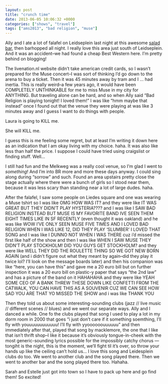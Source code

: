 ```yaml
---
layout: post
title: "crunch time"
date: 2013-06-05 10:06:32 +0000
categories: ["shows", "travel"]
tags: ["ams2013", "bad religion", "muse"]
---
```


Ally and I ate a lot of falafel on Leidseplein last night at this awesome [salad bar](https://foursquare.com/judytuna/checkin/51ae67fd498ea2a43a726770), then barhopped all night. I really love this area just south of Leidseplein. And it was an accident–we had found a cheap Best Western here. I’m pretty behind on blogging! 

The livenation.nl website didn’t take american credit cards, so I wasn’t prepared for the Muse concert–I was sort of thinking I’d go down to the arena to buy a ticket. Then it was 45 minutes away by tram and I … had inertia. This is really weird–a few years ago, it would have been COMPLETELY UNTHINKABLE for me to miss Muse in my city for ANYTHING. But traveling alone can be hard, and so when Ally said “Bad Religion is playing tonight! I loved them!” I was like “hmm maybe that instead” once I found out that the venue they were playing at was like 3 minutes away and I guess I want to do things with people. 

Laura is going to KILL me. 

She will KILL me. 

I guess this is me feeling some regret, but at least I’m writing it down here as an indication that I am okay living with my choice. haha. It was also like less than half the price. I suppose I could have tried using craigslist or finding stuff. Well…

I still had fun and the Melkweg was a really cool venue, so I’m glad I went to *something*! And I’m into BR more and more these days anyway. I could sing along during “sorrow” and such. Found an area upstairs pretty close the stage actually where there were a bunch of girls so I stood near them, because it was less scary than standing near a lot of large dudes. haha.

After the falafel, I saw some people on Liedes square and one was wearing a Muse tshirt so I was like OMG HOW WAS IT? and they were like IT WAS GREAT BUT THEY DIDN’T PLAY HYSTERIA???? and I was like I SAW BAD RELIGION INSTEAD BUT MUSE IS MY FAVORITE BAND IVE SEEN THEM EIGHT TIMES LIKE IN SF RECENTLY (even thought it was oakland) and he was like WOW I’VE ONLY SEEN MUSE FIVE TIMES AND I LOVED BAD RELIGION WHEN I WAS LIKE 12, DID THEY PLAY ‘SLUMBER’ I LOVED THAT SONG and I was like I DUNNO NOT WHEN I WAS THERE cuz i’d missed the first like half of the show and then I was like WHEN I SAW MUSE THEY DIDN’T PLAY STOCKHOLM! DID YOU GUYS GET STOCKHOLM? and they were like WELL THEY DID THE ROULETTE THING SO WE GOT NEW BORN AGAIN (and i didn’t figure out what they meant by again–did they play it twice lol? I’ll look on the message boards later) and then his companion was like “here, you can have this” and gave me a 20 euro bill but on further inspection it was a 20 euro bill on plastic-y paper that says “the 2nd law” and has a picture of the band on it HAHAHAHA and they were like YEAH SOME CEO OF A BANK THREW THESE DOWN LIKE CONFETTI FROM THE CATWALK, YOU CAN HAVE THIS AS A SOUVENIR CUZ WE CAN SEE HOW SAD YOU ARE THAT YO MISSED THE SHOW and i was like THANK YOU

Then they told us about some interesting-sounding clubs (jazz // live music // different scenes // blues) and we went our separate ways. Ally and I danced a while. One fo the clubs played that song I used to play a lot in my dorm room in 2000 that goes “i just don’t care if it something soemthing, I’ll fly with youuuuuuuuuuuu! I’ll fly with yyoooooouuuuuu” and then immediately after that, played that song by macklemore, the one that I like that isn’t thrift shop–I like it because it’s obviously tongue-in-cheek with the most generic-sounding lyrics possible for the impossibly catchy chorus — tongiht is the night, this is the moment, we’ll fight til it’s over, so throw your hands up like the ceiling can’t hold us…  I love this song and Leidesplein clubs do too. We went to another club and the song played there. Then we went to another bar and the song played there too. Hahaha.

Sarah and Estelle just got into town so I have to pack up here and go find them! So excited!